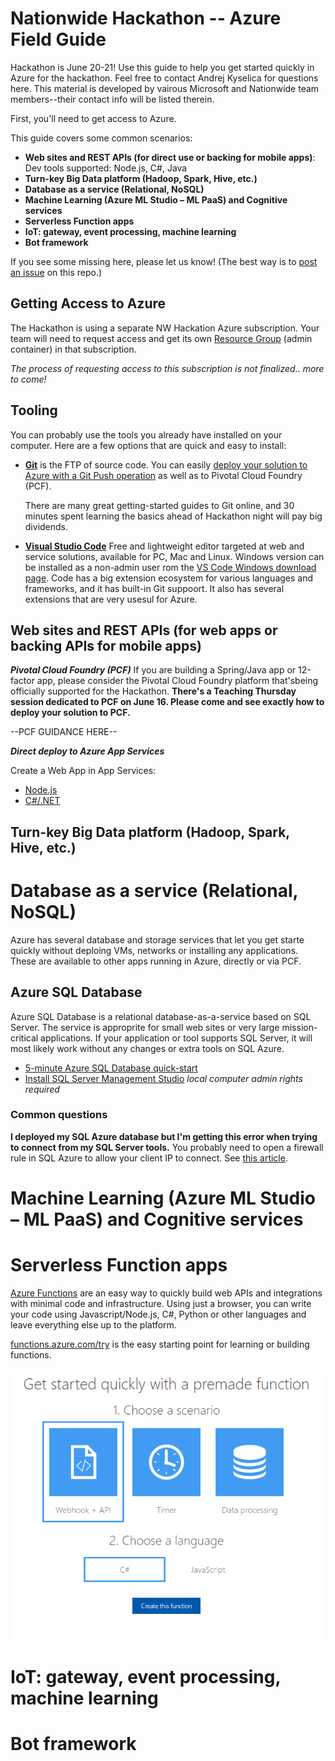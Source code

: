 Nationwide Hackathon -- Azure Field Guide
=========================================

Hackathon is June 20-21! Use this guide to help you get started quickly in Azure for the hackathon. Feel free to contact Andrej Kyselica for questions here.
This material is developed by vairous Microsoft and Nationwide team members--their contact info will be listed therein. 

First, you'll need to get access to Azure.


This guide covers some common scenarios:

- **Web sites and REST APIs (for direct use or backing for mobile apps)**: Dev tools supported: Node.js, C#, Java
- **Turn-key Big Data platform (Hadoop, Spark, Hive, etc.)**
- **Database as a service (Relational, NoSQL)**
- **Machine Learning (Azure ML Studio – ML PaaS) and Cognitive services**
- **Serverless Function apps**
- **IoT: gateway, event processing, machine learning**
- **Bot framework**

If you see some missing here, please let us know! (The best way is to [post an issue](https://github.com/andrejpk/nwhack/issues) on this repo.)

Getting Access to Azure
------------------------
The Hackathon is using a separate NW Hackation Azure subscription. Your team will need to request access and get its own [Resource Group](https://docs.microsoft.com/en-us/azure/azure-resource-manager/resource-group-overview#resource-groups) (admin container) in that subscription. 

*The process of requesting access to this subscription is not finalized.. more to come!*

Tooling
----------
You can probably use the tools you already have installed on your computer. Here are a few options that are quick and easy to install:

- **[Git](https://git-scm.com/downloads)** is the FTP of source code. You can easily [deploy your solution to Azure with a Git Push operation](https://docs.microsoft.com/en-us/aspnet/core/publishing/azure-continuous-deployment) as well as to Pivotal Cloud Foundry (PCF). 

   There are many great getting-started guides to Git online, and 30 minutes spent learning the basics ahead of Hackathon night will pay big dividends. 

- **[Visual Studio Code](https://code.visualstudio.com/)** Free and lightweight editor targeted at web and service solutions, available for PC, Mac and Linux. Windows version can be installed as a non-admin user rom the [VS Code Windows download page](https://code.visualstudio.com/docs/setup/windows). 
    Code has a big extension ecosystem for various languages and frameworks, and it has built-in Git suppoort. It also has several extensions that are very usesul for Azure.




Web sites and REST APIs (for web apps or backing APIs for mobile apps)
------------------

***Pivotal Cloud Foundry (PCF)***
If you are building a Spring/Java app or 12-factor app, please consider the Pivotal Cloud Foundry platform that'sbeing officially supported for the Hackathon. **There's a Teaching Thursday session dedicated to PCF on June 16. Please come and see exactly how to deploy your solution to PCF.**

--PCF GUIDANCE HERE--

***Direct deploy to Azure App Services***

Create a Web App in App Services: 
* [Node.js](https://docs.microsoft.com/en-us/azure/app-service-web/app-service-web-get-started-nodejs) 
* [C#/.NET](https://docs.microsoft.com/en-us/azure/app-service-web/app-service-web-get-started-dotnet)



Turn-key Big Data platform (Hadoop, Spark, Hive, etc.)
------------------



# Database as a service (Relational, NoSQL)
Azure has several database and storage services that let you get starte quickly without deploing VMs, networks or installing any applications. These are available to other apps running in Azure, directly or via PCF. 

## Azure SQL Database

Azure SQL Database is a relational database-as-a-service based on SQL Server. The service is approprite for small web sites or very large mission-critical applications. If your application or tool supports SQL Server, it will most likely work without any changes or extra tools on SQL Azure. 

*  [5-minute Azure SQL Database quick-start](https://docs.microsoft.com/en-us/azure/sql-database/sql-database-get-started-portal)
*  [Install SQL Server Management Studio](https://docs.microsoft.com/en-us/sql/ssms/download-sql-server-management-studio-ssms) *local computer admin rights required*


### Common questions

**I deployed my SQL Azure database but I'm getting this error when trying to connect from my SQL Server tools.**  You probably need to open a firewall rule in SQL Azure to allow your client IP to connect. See [this article](https://support.microsoft.com/en-us/help/10085/troubleshooting-connectivity-issues-with-microsoft-azure-sql-database).


# Machine Learning (Azure ML Studio – ML PaaS) and Cognitive services


# Serverless Function apps
[Azure Functions](https://azure.microsoft.com/en-us/blog/introducing-azure-functions/) are an easy way to quickly build web APIs and integrations with minimal code and infrastructure. Using just a browser, you can write your code using Javascript/Node.js, C#, Python or other languages and leave everything else up to the platform. 

[functions.azure.com/try](https://functions.azure.com/try) is the easy starting point for learning or building functions. 

![Azure Functions Try menu](images/functions-try.png)


# IoT: gateway, event processing, machine learning



# Bot framework




